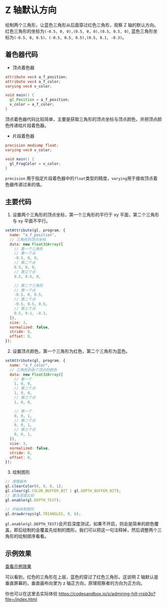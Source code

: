 # Z 轴默认方向

绘制两个三角形，让蓝色三角形从后面穿过红色三角形，观察 Z 轴的默认方向。红色三角形的坐标为`(-0.5, 0, 0),(0.5, 0, 0),(0.5, 0.5, 0)`, 蓝色三角形坐标为`(-0.5, 0, 0.5)、(-0.5, 0.5, 0.5),(0.5, 0.1, -0.3)`。

## 着色器代码

- 顶点着色器

```glsl
attribute vec4 a_f_position;
attribute vec4 a_f_color;
varying vec4 v_color;

void main() {
  gl_Position = a_f_position;
  v_color = a_f_color;
}
```

顶点着色器代码比较简单，主要是获取三角形的顶点坐标与顶点颜色，并把顶点颜色传递给片段着色器。

- 片段着色器

```glsl
precision mediump float;
varying vec4 v_color;

void main() {
  gl_FragColor = v_color;
}
```

`precision` 用于指定片段着色器中的`float`类型的精度，`varying`用于接收顶点着色器传递过来的值。

## 主要代码

1. 设置两个三角形的顶点坐标，第一个三角形的平行于 xy 平面，第二个三角形与 xy 平面不平行。

```js
setAttribute(gl, program, {
  name: "a_f_position",
  // 三角形的顶点坐标
  data: new Float32Array([
    // 第一个三角形
    // 第一个点
    -0.5, 0, 0,
    // 第二个点
    0.5, 0, 0,
    // 第三个点
    0.5, 0.5, 0,

    // 第二个三角形
    // 第一个点
    -0.5, 0, 0.5,
    // 第二个点
    -0.5, 0.5, 0.5,
    // 第三个点
    0.5, 0.1, -0.3,
  ]),
  size: 3,
  normalized: false,
  stride: 0,
  offset: 0,
});
```

2. 设置顶点颜色，第一个三角形为红色，第二个三角形为蓝色。

```js
setAttribute(gl, program, {
  name: "a_f_color",
  // 三角形的各个顶点的颜色
  data: new Float32Array([
    // 第一个
    1, 0, 0,
    // 第二个点
    1, 0, 0,
    // 第三个点
    1, 0, 0,

    // 第一个
    0, 0, 1,
    // 第二个点
    0, 0, 1,
    // 第三个点
    0, 0, 1,
  ]),
  size: 3,
  normalized: false,
  stride: 0,
  offset: 0,
});
```

3. 绘制图形

```js
// 清理画布
gl.clearColor(0, 0, 0, 1);
gl.clear(gl.COLOR_BUFFER_BIT | gl.DEPTH_BUFFER_BIT);
// 激活深度比较
gl.enable(gl.DEPTH_TEST);

// 开始绘制图形
gl.drawArrays(gl.TRIANGLES, 0, 6);
```

`gl.enable(gl.DEPTH_TEST)`会开启深度测试，如果不开启，则会是简单的颜色覆盖，即后绘制的会覆盖先绘制的图形。我们可以把这一句注释掉，然后调整两个三角形的绘制顺序看看。

## 示例效果

[查看示例效果](./demo.html)

可以看到，红色的三角形在上层，蓝色的穿过了红色三角形。这说明 Z 轴默认是垂直屏幕的，垂直画布向里为 z 轴正方向，原理观察者的方向为正方向。

你也可以在这里去实际体验 https://codesandbox.io/s/admiring-hill-rrpb3o?file=/index.html
